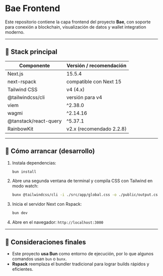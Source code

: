 # Bae Frontend

Este repositorio contiene la capa frontend del proyecto **Bae**, con soporte para conexión a blockchain, visualización de datos y wallet integration moderno.

---

## 🧰 Stack principal

| Componente            | Versión / recomendación  |
| --------------------- | ------------------------ |
| Next.js               | 15.5.4                   |
| next-rspack           | compatible con Next 15   |
| Tailwind CSS          | v4 (4.x)                 |
| @tailwindcss/cli      | versión para v4          |
| viem                  | ^2.38.0                  |
| wagmi                 | ^2.14.16                 |
| @tanstack/react-query | ^5.37.1                  |
| RainbowKit            | v2.x (recomendado 2.2.8) |

---

## 🚀 Cómo arrancar (desarrollo)

1. Instala dependencias:

   ```bash
   bun install
   ```

2. Abre una segunda ventana de terminal y compila CSS con Tailwind en modo watch:

   ```bash
   bunx @tailwindcss/cli -i ./src/app/global.css -o ./public/output.css --watch
   ```

3. Inicia el servidor Next con Rspack:

   ```bash
   bun dev
   ```

4. Abre en el navegador: `http://localhost:3000`

---

## 🧠 Consideraciones finales

- Este proyecto **usa Bun** como entorno de ejecución, por lo que algunos comandos usan `bun` o `bunx`.
- **Rspack** reemplaza el bundler tradicional para lograr builds rápidos y eficientes.
